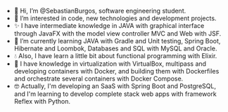 - 👋 Hi, I’m @SebastianBurgos, software engineering student.
- 👀 I’m interested in code, new technologies and development projects.
- ✨ I have intermediate knowledge in JAVA with graphical interface through JavaFX with the model view controller MVC and Web with JSF.
- 🌱 I’m currently learning JAVA with Gradle and Unit testing, Spring Boot, Hibernate and Loombok, Databases and SQL with MySQL and Oracle.
- 💧 Also, I have learn a little bit about functional programming with Elixir.
- 🐋 I have knowledge in virtualization with VirtualBox, multipass and developing containers with Docker, and building them with Dockerfiles and orchestrate several containers with Docker Compose.
- 🤓 Actually, I'm developing an SaaS with Spring Boot and PostgreSQL, and I'm learning to develop complete stack web apps with framework Reflex with Python.

<!---
SebastianBurgos/SebastianBurgos is a ✨ special ✨ repository because its `README.md` (this file) appears on your GitHub profile.
You can click the Preview link to take a look at your changes.
--->

